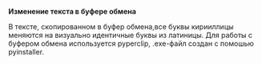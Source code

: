 **Изменение текста в буфере обмена**

В тексте, скопированном в буфер обмена,все буквы кирииллицы меняются на визуально идентичные буквы из латиницы.
Для работы с буфером обмена используется pyperclip, .exe-файл создан с помошью pyinstaller.